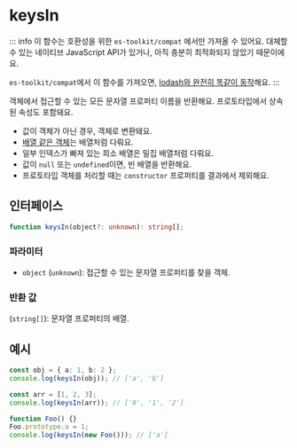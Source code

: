 # keysIn

::: info
이 함수는 호환성을 위한 `es-toolkit/compat` 에서만 가져올 수 있어요. 대체할 수 있는 네이티브 JavaScript API가 있거나, 아직 충분히 최적화되지 않았기 때문이에요.

`es-toolkit/compat`에서 이 함수를 가져오면, [lodash와 완전히 똑같이 동작](../../../compatibility.md)해요.
:::

객체에서 접근할 수 있는 모든 문자열 프로퍼티 이름을 반환해요. 프로토타입에서 상속된 속성도 포함돼요.

- 값이 객체가 아닌 경우, 객체로 변환돼요.
- [배열 같은 객체](../predicate/isArrayLike.md)는 배열처럼 다뤄요.
- 일부 인덱스가 빠져 있는 희소 배열은 밀집 배열처럼 다뤄요.
- 값이 `null` 또는 `undefined`이면, 빈 배열을 반환해요.
- 프로토타입 객체를 처리할 때는 `constructor` 프로퍼티를 결과에서 제외해요.

## 인터페이스

```typescript
function keysIn(object?: unknown): string[];
```

### 파라미터

- `object` (`unknown`): 접근할 수 있는 문자열 프로퍼티를 찾을 객체.

### 반환 값

(`string[]`): 문자열 프로퍼티의 배열.

## 예시

```typescript
const obj = { a: 1, b: 2 };
console.log(keysIn(obj)); // ['a', 'b']

const arr = [1, 2, 3];
console.log(keysIn(arr)); // ['0', '1', '2']

function Foo() {}
Foo.prototype.a = 1;
console.log(keysIn(new Foo())); // ['a']
```
